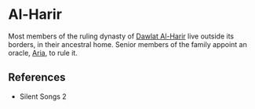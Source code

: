 # Al-Harir
Most members of the ruling dynasty of [Dawlat Al-Harir](wiki/Location/Dawlat%20Al-Harir.md) live outside its borders, in their ancestral home. Senior members of the family appoint an oracle, [Aria](wiki/Person/Aria.md), to rule it.

## References
- Silent Songs 2
